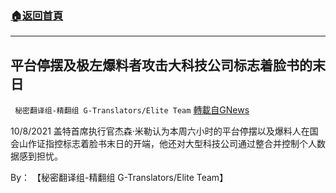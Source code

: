 ###  [:house:返回首頁](https://github.com/ourhimalayas/txt)
---


## 平台停摆及极左爆料者攻击大科技公司标志着脸书的末日
` 秘密翻译组-精翻组 G-Translators/Elite Team` [轉載自GNews](https://gnews.org/zh-hans/1586655/)

10/8/2021 盖特首席执行官杰森·米勒认为本周六小时的平台停摆以及爆料人在国会山作证指控标志着脸书末日的开端，他还对大型科技公司通过整合并控制个人数据感到担忧。

By： 【秘密翻译组-精翻组 G-Translators/Elite Team】

